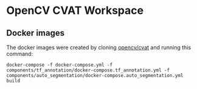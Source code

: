 # OpenCV CVAT Workspace

## Docker images

The docker images were created by cloning [opencv/cvat](https://github.com/opencv/cvat) and running this command:

```
docker-compose -f docker-compose.yml -f components/tf_annotation/docker-compose.tf_annotation.yml -f components/auto_segmentation/docker-compose.auto_segmentation.yml build
```

